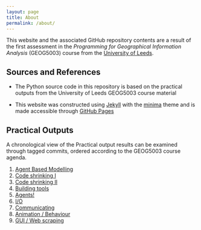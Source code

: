 ```yaml
---
layout: page
title: About
permalink: /about/
---
```


This website and the associated GitHub repository contents are a result of the first assessment in the _Programming for Geographical Information Analysis_ (GEOG5003) course from the [University of Leeds](https://www.leeds.ac.uk/).

## Sources and References

- The Python source code in this repository is based on the practical outputs from the University of Leeds GEOG5003 course material

- This website was constructed using [Jekyll](https://jekyllrb.com/) with the [minima](https://github.com/jekyll/minima) theme and is made accessible through [GitHub Pages](https://pages.github.com/)

## Practical Outputs

A chronological view of the Practical output results can be examined through tagged commits, ordered according to the GEOG5003 course agenda.

1. [Agent Based Modelling](https://github.com/anth-dj/geog5003_practicals/tree/AgentBasedModelling)
1. [Code shrinking I](https://github.com/anth-dj/geog5003_practicals/tree/CodeShrinkingI)
1. [Code shrinking II](https://github.com/anth-dj/geog5003_practicals/tree/CodeShrinkingII)
1. [Building tools](https://github.com/anth-dj/geog5003_practicals/tree/BuildingTools)
1. [Agents!](https://github.com/anth-dj/geog5003_practicals/tree/Agents)
1. [I/O](https://github.com/anth-dj/geog5003_practicals/tree/I/O)
1. [Communicating](https://github.com/anth-dj/geog5003_practicals/tree/Communicating)
1. [Animation / Behaviour](https://github.com/anth-dj/geog5003_practicals/tree/Animation/Behaviour)
1. [GUI / Web scraping](https://github.com/anth-dj/geog5003_practicals/tree/GUI/WebScraping)


